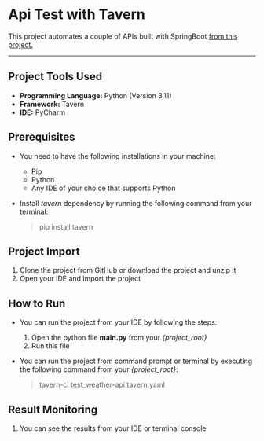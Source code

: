 # Api Test with Tavern

This project automates a couple of APIs built with SpringBoot [from this project.](https://github.com/bashiulAlam/spring-boot-api-project.git)
***

## Project Tools Used
- **Programming Language:** Python (Version 3.11)
- **Framework:** Tavern
- **IDE:** PyCharm

## Prerequisites

- You need to have the following installations in your machine:
    - Pip
    - Python
    - Any IDE of your choice that supports Python
- Install *tavern* dependency by running the following command from your terminal:

  >   pip install tavern

## Project Import
1. Clone the project from GitHub or download the project and unzip it
2. Open your IDE and import the project 

## How to Run
- You can run the project from your IDE by following the steps:
    1. Open the python file **main.py** from your *{project_root}*
    2. Run this file
- You can run the project from command prompt or terminal by executing the following command from your *{project_root}*:

  >   tavern-ci test_weather-api.tavern.yaml

## Result Monitoring
1. You can see the results from your IDE or terminal console
